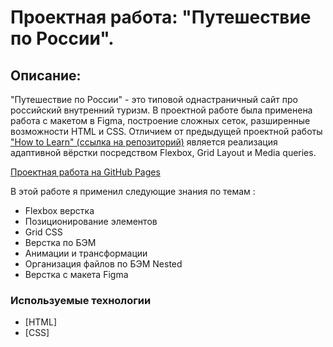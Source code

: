 # Проектная работа: "Путешествие по России". 

## Описание: 

"Путешествие по России" - это типовой однастраничный сайт про российский внутренний туризм. В проектной работе была применена работа с макетом в Figma, построение сложных сеток, разширенные возможности HTML и CSS. Отличием от предыдущей проектной работы ["How to Learn" (ссылка на репозиторий)](https://github.com/amillerr/how-to-learn) является реализация адаптивной вёрстки посредством Flexbox, Grid Layout и Media queries. 

[Проектная работа на GitHub Pages](https://amillerr.github.io/russian-travel/) 

В этой работе я применил следующие знания по темам :

  - Flexbox верстка
  - Позиционирование элементов
  - Grid CSS
  - Верстка по БЭМ
  - Анимации и трансформации
  - Организация файлов по БЭМ Nested
  - Верстка с макета Figma

### Используемые технологии


* [HTML] 
* [CSS] 
